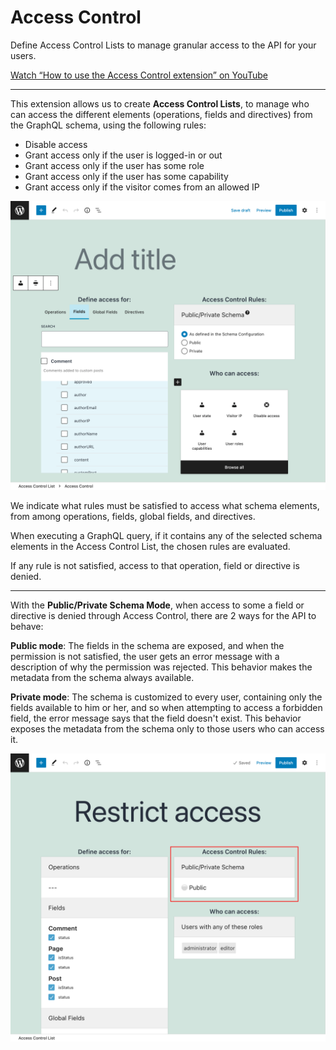 # Access Control

Define Access Control Lists to manage granular access to the API for your users.

[Watch “How to use the Access Control extension” on YouTube](https://www.youtube.com/watch?v=5b3PKkhqBFk)

---

This extension allows us to create **Access Control Lists**, to manage who can access the different elements (operations, fields and directives) from the GraphQL schema, using the following rules:

- Disable access
- Grant access only if the user is logged-in or out
- Grant access only if the user has some role
- Grant access only if the user has some capability
- Grant access only if the visitor comes from an allowed IP

<div class="img-width-1024" markdown=1>

![Creating an Access Control List](../../../../../extensions/access-control/docs/images/access-control-list.png "Creating an Access Control List")

</div>

We indicate what rules must be satisfied to access what schema elements, from among operations, fields, global fields, and directives.

When executing a GraphQL query, if it contains any of the selected schema elements in the Access Control List, the chosen rules are evaluated.

If any rule is not satisfied, access to that operation, field or directive is denied.

---

With the **Public/Private Schema Mode**, when access to some a field or directive is denied through Access Control, there are 2 ways for the API to behave:

**Public mode**: The fields in the schema are exposed, and when the permission is not satisfied, the user gets an error message with a description of why the permission was rejected. This behavior makes the metadata from the schema always available.

**Private mode**: The schema is customized to every user, containing only the fields available to him or her, and so when attempting to access a forbidden field, the error message says that the field doesn't exist. This behavior exposes the metadata from the schema only to those users who can access it.

<div class="img-width-1024" markdown=1>

![Individual Public/Private schema mode](../../../../../extensions/access-control/docs/images/acl-public-private-schema-mode.png "Individual Public/Private schema mode")

</div>

<!-- ## List of bundled extensions

- [Access Control](../../../../../extensions/access-control/docs/modules/access-control/en.md)
- [Access Control Visitor IP](../../../../../extensions/access-control-visitor-ip/docs/modules/access-control-visitor-ip/en.md)
- [Schema Editing Access](../../../../../extensions/schema-editing-access/docs/modules/schema-editing-access/en.md) -->
